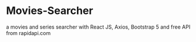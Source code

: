 # Movies-Searcher
a movies and series searcher with React JS, Axios, Bootstrap 5 and free API from rapidapi.com
